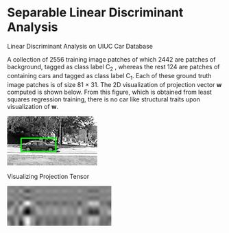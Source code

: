 # Separable Linear Discriminant Analysis 

Linear Discriminant Analysis on UIUC Car Database

A collection of 2556 training image patches of which 2442 are patches of background, tagged as class label C<sub>2</sub> , whereas
the rest 124 are patches of containing cars and tagged as class label C<sub>1</sub>. Each of these ground truth image patches is of size 81 × 31. The 2D visualization of projection vector **w** computed is shown below. From this figure, which is obtained from least squares regression training, there is no car like structural traits upon visualization of **w**.

![Test result](images/uiucTestResults/TEST_RHO_9_0_search_000.jpg)


Visualizing Projection Tensor

![Projection Tensor](images/Visualizing_tensor_projection_9.jpg)
